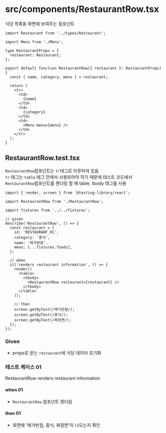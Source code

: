 # src/components/RestaurantRow.tsx

식당 목록을 화면에 보여주는 컴포넌트

```tsx
import Restaurant from '../types/Restaurant';

import Menu from './Menu';

type RestaurantProps = {
  restaurant: Restaurant;
};

export default function RestaurantRow({ restaurant }: RestaurantProps) {
  const { name, category, menu } = restaurant;

  return (
    <tr>
      <td>
        {name}
      </td>
      <td>
        {category}
      </td>
      <td>
        <Menu menu={menu} />
      </td>
    </tr>
  );
}
```

## RestaurantRow.test.tsx

`RestaurantRow`컴포넌트는 `tr`태그로 이루어져 있음\
`tr` 태그는 `table` 태그 안에서 사용되어야 하기 때문에 테스트 코드에서 `RestaurantRow`컴포넌트를 렌더링 할 때 table, tbody 태그를 사용

```tsx
import { render, screen } from '@testing-library/react';

import RestaurantRow from './RestaurantRow';

import fixtures from '../../fixtures';

// given
describe('RestaurantRow', () => {
  const restaurant = {
    id: 'RESTAURANT_01',
    category: '중식',
    name: '메가반점',
    menu: [...fixtures.foods],
  };

  // when
  it('renders restaurant information', () => {
    render((
      <table>
        <tbody>
          <RestaurantRow restaurant={restaurant} />
        </tbody>
      </table>
    ));

    // then
    screen.getByText(/메가반점/);
    screen.getByText(/중식/);
    screen.getByText(/짜장면/);
  });
});
```

### Given

- props로 받는 `restaurant`에 식당 데이터 초기화

### 테스트 케이스 01

RestaurantRow renders restaurant information

#### when 01

- `RestaurantRow` 컴포넌트 렌더링

#### then 01

- 화면에 '메가반점, 중식, 짜장면'이 나오는지 확인
